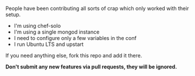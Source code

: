 People have been contributing all sorts of crap which only worked with
their setup.

* I'm using chef-solo
* I'm using a single mongod instance
* I need to configure only a few variables in the conf
* I run Ubuntu LTS and upstart

If you need anything else, fork this repo and add it there.

**Don't submit any new features via pull requests, they will be ignored.**
